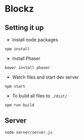 Blockz
======

Setting it up
-------------
- Install node packages
```shell
npm install
```

- Install Phaser
```shell
bower install phaser
```

- Watch files and start dev server
```shell
npm start
```

- To build all files to `./dist/`
```shell
npm run build
```

Server
------
```shell
node server/server.js
```